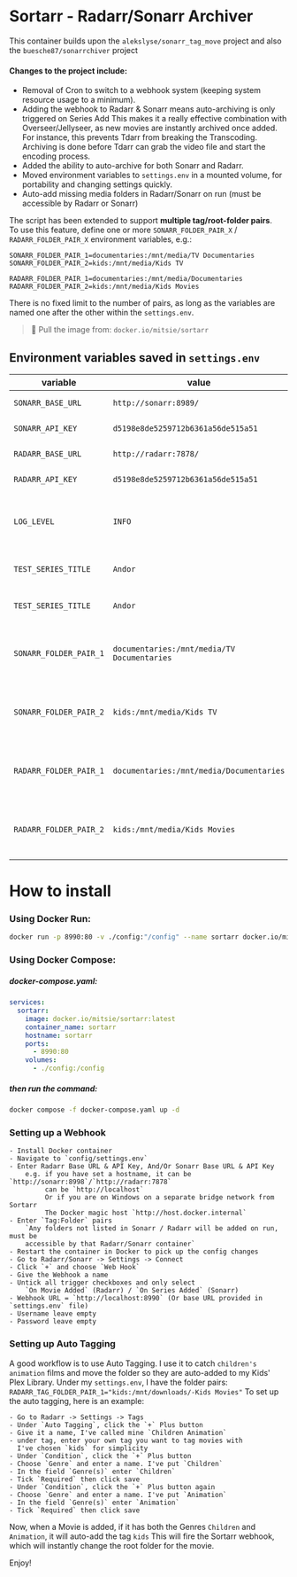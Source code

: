 # Sortarr - Radarr/Sonarr Archiver

This container builds upon the `alekslyse/sonarr_tag_move` project
and also the `buesche87/sonarrchiver` project

#### Changes to the project include:

- Removal of Cron to switch to a webhook system (keeping system resource usage to a minimum).
- Adding the webhook to Radarr & Sonarr means auto-archiving is only triggered on Series Add
  This makes it a really effective combination with Overseer/Jellyseer, as new movies are 
  instantly archived once added.
  For instance, this prevents Tdarr from breaking the Transcoding. Archiving is done before Tdarr 
  can grab the video file and start the encoding process.
- Added the ability to auto-archive for both Sonarr and Radarr.
- Moved environment variables to `settings.env` in a mounted volume, for portability and 
  changing settings quickly.
- Auto-add missing media folders in Radarr/Sonarr on run (must be accessible by Radarr or Sonarr)

The script has been extended to support **multiple tag/root-folder pairs**.  
To use this feature, define one or more `SONARR_FOLDER_PAIR_X` / `RADARR_FOLDER_PAIR_X` environment variables, e.g.:

	SONARR_FOLDER_PAIR_1=documentaries:/mnt/media/TV Documentaries
    SONARR_FOLDER_PAIR_2=kids:/mnt/media/Kids TV
	
	RADARR_FOLDER_PAIR_1=documentaries:/mnt/media/Documentaries
    RADARR_FOLDER_PAIR_2=kids:/mnt/media/Kids Movies

There is no fixed limit to the number of pairs, as long as the variables are named one after the other within the `settings.env`.

> 🐳 Pull the image from: `docker.io/mitsie/sortarr`

## Environment variables saved in `settings.env`

| variable | value | explanation |
| ----------- | ----------- | ----------- |
| `SONARR_BASE_URL` | `http://sonarr:8989/` | Sonarr API endpoint |
| `SONARR_API_KEY` | `d5198e8de5259712b6361a56de515a51` | Sonarr API key |
| `RADARR_BASE_URL` | `http://radarr:7878/` | Radarr API endpoint |
| `RADARR_API_KEY` | `d5198e8de5259712b6361a56de515a51` | Radarr API key |
| `LOG_LEVEL` | `INFO` | Log level (`DEBUG`, `INFO`, `WARNING`, `ERROR`) |
| `TEST_SERIES_TITLE` | `Andor` | Keep empty to process all series |
| `TEST_SERIES_TITLE` | `Andor` | Keep empty to process all movies |
| `SONARR_FOLDER_PAIR_1` | `documentaries:/mnt/media/TV Documentaries` | Tag and root folder separated by a `:` colon character |
| `SONARR_FOLDER_PAIR_2` | `kids:/mnt/media/Kids TV` | Tag and root folder separated by a `:` colon character |
| `RADARR_FOLDER_PAIR_1` | `documentaries:/mnt/media/Documentaries` | Tag and root folder separated by a `:` colon character |
| `RADARR_FOLDER_PAIR_2` | `kids:/mnt/media/Kids Movies` | Tag and root folder separated by a `:` colon character |

# How to install

### Using Docker Run: ###

```bash
docker run -p 8990:80 -v ./config:"/config" --name sortarr docker.io/mitsie/sortarr -d
```

### Using Docker Compose:
	
##### docker-compose.yaml:

```yaml
services:
  sortarr:
    image: docker.io/mitsie/sortarr:latest
    container_name: sortarr
    hostname: sortarr
    ports:
      - 8990:80
    volumes:
      - ./config:/config
```

##### then run the command:
```bash
docker compose -f docker-compose.yaml up -d
```

### Setting up a Webhook

	- Install Docker container
	- Navigate to `config/settings.env`
	- Enter Radarr Base URL & API Key, And/Or Sonarr Base URL & API Key
		e.g. if you have set a hostname, it can be `http://sonarr:8998`/`http://radarr:7878`
		     can be `http://localhost`
			 Or if you are on Windows on a separate bridge network from Sortarr
			 The Docker magic host `http://host.docker.internal`
	- Enter `Tag:Folder` pairs 
		`Any folders not listed in Sonarr / Radarr will be added on run, must be 
		accessible by that Radarr/Sonarr container`
	- Restart the container in Docker to pick up the config changes
	- Go to Radarr/Sonarr -> Settings -> Connect
	- Click `+` and choose `Web Hook`
	- Give the Webhook a name
	- Untick all trigger checkboxes and only select 
		`On Movie Added` (Radarr) / `On Series Added` (Sonarr)
	- Webhook URL = `http://localhost:8990` (Or base URL provided in `settings.env` file)
	- Username leave empty
	- Password leave empty

### Setting up Auto Tagging

A good workflow is to use Auto Tagging. I use it to catch `children's animation` films 
and move the folder so they are auto-added to my Kids' Plex Library.
Under my `settings.env`, I have the folder pairs: 
`RADARR_TAG_FOLDER_PAIR_1="kids:/mnt/downloads/-Kids Movies"`
To set up the auto tagging, here is an example:

	- Go to Radarr -> Settings -> Tags
	- Under `Auto Tagging`, click the `+` Plus button
	- Give it a name, I've called mine `Children Animation`
	- under tag, enter your own tag you want to tag movies with
	  I've chosen `kids` for simplicity
	- Under `Condition`, click the `+` Plus button
	- Choose `Genre` and enter a name. I've put `Children`
	- In the field `Genre(s)` enter `Children`
	- Tick `Required` then click save
	- Under `Condition`, click the `+` Plus button again
	- Choose `Genre` and enter a name. I've put `Animation`
	- In the field `Genre(s)` enter `Animation`
	- Tick `Required` then click save

Now, when a Movie is added, if it has both the Genres `Children` and `Animation`, it will auto-add the tag `kids`
This will fire the Sortarr webhook, which will instantly change the root folder for the movie.
	
Enjoy!
	
